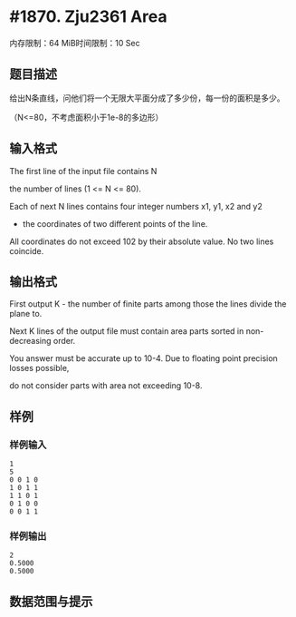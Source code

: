# #1870. Zju2361 Area

内存限制：64 MiB时间限制：10 Sec

## 题目描述

给出N条直线，问他们将一个无限大平面分成了多少份，每一份的面积是多少。

（N<=80，不考虑面积小于1e-8的多边形）

## 输入格式

The first line of the input file contains N  

the number of lines (1 <= N <= 80). 

Each of next N lines contains four integer numbers x1, y1, x2 and y2 

- the coordinates of two different points of the line. 

All coordinates do not exceed 102 by their absolute value. No two lines coincide.

## 输出格式

First output K - the number of finite parts among those the lines divide the plane to. 

Next K lines of the output file must contain area parts sorted in non-decreasing order. 

You answer must be accurate up to 10-4. Due to floating point precision losses possible, 

do not consider parts with area not exceeding 10-8.

## 样例

### 样例输入

    
    1
    5
    0 0 1 0
    1 0 1 1
    1 1 0 1
    0 1 0 0
    0 0 1 1
    

### 样例输出

    
    2
    0.5000
    0.5000
    

## 数据范围与提示
